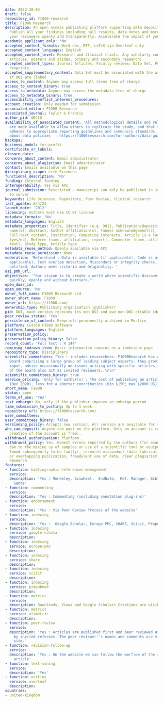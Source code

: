 ```yaml
---
date: 2022-10-03
draft: false
repository_id: f1000-research
title: F1000 Research
description: An open access publishing platform supporting data deposition and sharing.
  Publish all your findings including null results, data notes and more. Engage with
  your reviewers openly and transparently. Accelerate the impact of your research.
academic_applicant_only: 'No'
accepted_content_formats: Word doc, RTF, LaTeX via Overleaf only
accepted_content_languages: English
accepted_content_level: Research and Clinical trials. Any scholarly content (including
  articles, posters and slides; primary and secondary research)
accepted_content_types: Journal Articles, Faculty reviews; Data Set, Posters, Slides,
  Preprints
accepted_supplementary_content: Data Set must be associated with the article. No information
  if DOI are linked
access_to_content: Anyone may access full items free of charge
access_to_content_binary: true
access_to_metadata: Anyone may access the metadata free of charge
access_to_metadata_binary: true
accessibility_conflict_interest_procedures:
account_creation: Only needed for submission
associated_editor: F1000 Research
associated_journal: Taylor & Francis
author_pid: ORCID
availability_of_associated_content: 'All methodological details and relevant data
  are made available to allow others to replicate the study, and that the manuscript
  adheres to appropriate reporting guidelines and community standards. For more information
  about data policies  : https://f1000research.com/for-authors/data-guidelines'
backups:
business_model: for-profit
certificate_or_labels:
closure_date:
concerns_about_content: Email administrator
concerns_about_plagiarism: Email administrator
contact: Emails available on this page
disciplinary_scope: Life Sciences
functional_description: 'No'
funding: Internal funding
interoperability: Yes via API
journal_submission: Restricted - manuscript can only be published in journal linked
  to server
keywords: Life Sciences, Repository, Peer Review, clinical research
last_update: 6/4/21
launch_date: '2012'
licensing: Authors must use CC BY license
metadata_formats: 'No'
metadata_languages: English
metadata_properties: Title, Identifier (e.g. DOI), Publication/deposition date, Author
  name(s), Abstract, Author affiliation(s), Funder acknowledgement(s), Subject category,
  Full-text content, Institution, Competing interests, Article is a Faculty Review
  (yes/no), Referee (name, affiliation, report), Commenter (name, affiliation, comment
  text), Study type, Article type
metadata_reuse_method: Openly available via API
metadata_reuse_permission: None
moderation: 'Beforehand : Data is available (if applicable), Code is available (if
  applicable), Text overlap detection, Misconduct or integrity checks, All authors
  notified, Authors meet criteria and Originality. '
oai_pmh_url:
objectives: '"Our vision is to create a world where scientific discoveries are shared
  quickly, openly and without barriers."'
open_doar_id:
open_source: 'No'
owner_full_name: F1000 Research Ltd
owner_short_name: F1000
owner_url: https://f1000.com/
ownership_type: Publishing organisation (publisher)
pid: DOI, each version receives its own DOI and own non-DOI citable identifier
peer_review_status: 'Yes'
persistence_of_content: Preprints permanently archived in Portico
platform: Custom F1000 software
platform_languages: English
preservation_policy:
preservation_policy_binary: false
record_count: 'Full text : 4 144'
remining_indrawn_item: Basic information remains on a tombstone page
repository_type: Disciplinary
scientific_committees: "Yes : includes researchers. F1000Research has an Advisory
  Board comprising a large group of leading subject experts; they provide strategic
  input, advise occasionally on issues arising with specific articles, and some members
  of the board also act as invited reviewers..\n\n"
scientific_committees_binary: true
service_pricing: 'Only for author(s) : The cost of publishing an article is US$1,350
  (Dec 2020), less for a shorter contribution (min $150; max $2000 US)'
short_name: F1000
status: open
terms_of_use: 'Yes'
text_embargo: No, only if the publisher imposes an embargo period
time_submission_to_posting: Up to 1 week
repository_url: https://f1000research.com/
user_committees:
user_committees_binary: false
versioning_policy: Accepts new version. All version are available for readers.
who_can_deposit: Anyone can post on the platform. Only an account is required ( The
  creation of the account is free).
withdrawal_authorisation: Platform
withdrawal_policy: Yes. Honest errors reported by the authors (for example, errors
  due to the mixing up of samples or use of a scientific tool or equipment that is
  found subsequently to be faulty), research misconduct (data fabrication), duplicate
  or overlapping publication, fraudulent use of data, clear plagiarism, unethical
  research
features:
- function: bibliographic-references-management
  service:
  description: 'Yes : Mendeley, Sciwheel,  EndNote,  Ref. Manager, Bibtex, ProCite,
    Sente'
- function: commenting
  service:
  description: 'Yes : Commenting (including annotation plug-ins)'
- function: endorsement
  service:
  description: 'Yes : Via Peer Review Process of the website'
- function: indexing
  service:
  description: 'Yes :  Google Scholar, Europe PMC, SHARE, SciLit, Prepubmed'
- function: indexing
  service: google-scholar
  description:
- function: indexing
  service: europe-pmc
  description:
- function: indexing
  service: share
  description:
- function: indexing
  service: scilit
  description:
- function: indexing
  service: prepubmed
  description:
- function: metrics
  service:
  description: Downloads, Views and Google Scholars Citations are visible to everyone
- function: metrics
  service: altmetric
  description:
- function: peer-review
  service:
  description: 'Yes : Articles are published first and peer reviewed after publication
    by invited referees. The peer reviewer''s names and comments are visible on the
    site.'
- function: revision-follow-up
  service:
  description: 'Yes : On the website we can follow the worflow of the review of the
    article'
- function: text-mining
  service:
  description: 'Yes'
- function: writing
  service: overleaf
  description:
countries:
- united-kingdom
---
```



